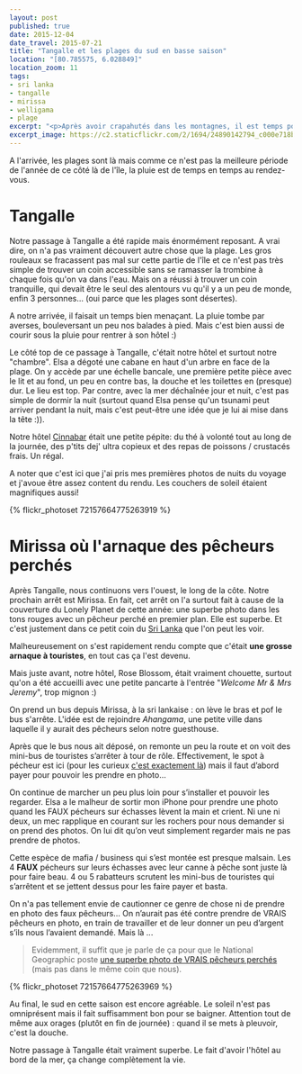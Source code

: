 ```yaml
---
layout: post
published: true
date: 2015-12-04
date_travel: 2015-07-21
title: "Tangalle et les plages du sud en basse saison"
location: "[80.785575, 6.028849]"
location_zoom: 11
tags:
- sri lanka
- tangalle
- mirissa
- welligama
- plage
excerpt: "<p>Après avoir crapahutés dans les montagnes, il est temps pour nous de revenir sur les plages et la tranquillité pour finir le séjour.</p><p>Cap vers le sud, en bus, à fond la caisse dans les petites routes de montagnes. Même pas peur.</p>"
excerpt_image: https://c2.staticflickr.com/2/1694/24890142794_c000e718be_c.jpg
---
```

A l'arrivée, les plages sont là mais comme ce n'est pas la meilleure période de l'année de ce côté là de l'île, la pluie est de temps en temps au rendez-vous.

# Tangalle

Notre passage à Tangalle a été rapide mais énormément reposant. A vrai dire, on n'a pas vraiment découvert autre chose que la plage. Les gros rouleaux se fracassent pas mal sur cette partie de l'île et ce n'est pas très simple de trouver un coin accessible sans se ramasser la trombine à chaque fois qu'on va dans l'eau. Mais on a réussi à trouver un coin tranquille, qui devait être le seul des alentours vu qu'il y a un peu de monde, enfin 3 personnes... (oui parce que les plages sont désertes).

A notre arrivée, il faisait un temps bien menaçant. La pluie tombe par averses, bouleversant un peu nos balades à pied. Mais c'est bien aussi de courir sous la pluie pour rentrer à son hôtel :)

Le côté top de ce passage à Tangalle, c'était notre hôtel et surtout notre "chambre". Elsa a dégoté une cabane en haut d'un arbre en face de la plage. On y accède par une échelle bancale, une première petite pièce avec le lit et au fond, un peu en contre bas, la douche et les toilettes en (presque) dur. Le lieu est top. Par contre, avec la mer déchaînée jour et nuit, c'est pas simple de dormir la nuit (surtout quand Elsa pense qu'un tsunami peut arriver pendant la nuit, mais c'est peut-être une idée que je lui ai mise dans la tête :)).

Notre hôtel [Cinnabar](http://4sq.com/1ddH6sR) était une petite pépite: du thé à volonté tout au long de la journée, des p'tits dej' ultra copieux et des repas de poissons / crustacés frais. Un régal.

A noter que c'est ici que j'ai pris mes premières photos de nuits du voyage et j'avoue être assez content du rendu. Les couchers de soleil étaient magnifiques aussi!

{% flickr_photoset 72157664775263919 %}

# Mirissa où l'arnaque des pêcheurs perchés

Après Tangalle, nous continuons vers l'ouest, le long de la côte. Notre prochain arrêt est Mirissa. En fait, cet arrêt on l'a surtout fait à cause de la couverture du Lonely Planet de cette année: une superbe photo dans les tons rouges avec un pêcheur perché en premier plan. Elle est superbe. Et c'est justement dans ce petit coin du [Sri Lanka](/tag/srilanka) que l'on peut les voir.

Malheureusement on s'est rapidement rendu compte que c'était **une grosse arnaque à touristes**, en tout cas ça l'est devenu.

Mais juste avant, notre hôtel, Rose Blossom, était vraiment chouette, surtout qu'on a été accueilli avec une petite pancarte à l'entrée "*Welcome Mr & Mrs Jeremy*", trop mignon :)

On prend un bus depuis Mirissa, à la sri lankaise : on lève le bras et pof le bus s'arrête. L'idée est de rejoindre *Ahangama*, une petite ville dans laquelle il y aurait des pêcheurs selon notre guesthouse.

Après que le bus nous ait déposé, on remonte un peu la route et on voit des mini-bus de touristes s’arrêter à tour de rôle. Effectivement, le spot à pécheur est ici (pour les curieux [c'est exactement là](https://www.google.fr/maps/search/5.969944,+80.367833/@5.9699455,80.3672272,314m/data=!3m2!1e3!4b1)) mais il faut d’abord payer pour pouvoir les prendre en photo...

On continue de marcher un peu plus loin pour s’installer et pouvoir les regarder. Elsa a le malheur de sortir mon iPhone pour prendre une photo quand les FAUX pécheurs sur échasses lèvent la main et crient. Ni une ni deux, un mec rapplique en courant sur les rochers pour nous demander si on prend des photos. On lui dit qu’on veut simplement regarder mais ne pas prendre de photos.

Cette espèce de mafia / business qui s’est montée est presque malsain. Les 4 **FAUX** pécheurs sur leurs échasses avec leur canne à pêche sont juste là pour faire beau. 4 ou 5 rabatteurs scrutent les mini-bus de touristes qui s’arrêtent et se jettent dessus pour les faire payer et basta.

On n'a pas tellement envie de cautionner ce genre de chose ni de prendre en photo des faux pêcheurs... On n’aurait pas été contre prendre de VRAIS pêcheurs en photo, en train de travailler et de leur donner un peu d’argent s’ils nous l’avaient demandé. Mais là ...

> Evidemment, il suffit que je parle de ça pour que le National Geographic poste [une superbe photo de VRAIS pêcheurs perchés](https://www.instagram.com/p/BGXfiZOIVQE/) (mais pas dans le même coin que nous).

{% flickr_photoset 72157664775263969 %}

Au final, le sud en cette saison est encore agréable. Le soleil n'est pas omniprésent mais il fait suffisamment bon pour se baigner. Attention tout de même aux orages (plutôt en fin de journée) : quand il se mets à pleuvoir, c'est la douche.

Notre passage à Tangalle était vraiment superbe. Le fait d'avoir l'hôtel au bord de la mer, ça change complètement la vie.
